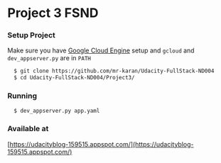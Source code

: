 # Project 3 FSND

### Setup Project

Make sure you have [Google Cloud Engine](https://cloud.google.com/sdk/gcloud/) setup and `gcloud` and `dev_appserver.py` are in `PATH`  

```bash
  $ git clone https://github.com/mr-karan/Udacity-FullStack-ND004
  $ cd Udacity-FullStack-ND004/Project3/
```

### Running
```bash
  $ dev_appserver.py app.yaml
```


### Available at

[https://udacityblog-159515.appspot.com/](https://udacityblog-159515.appspot.com/)

